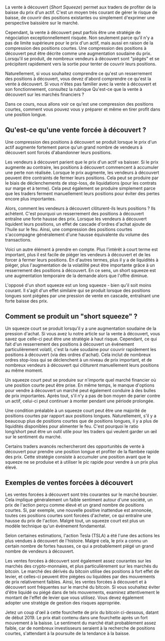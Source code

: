La vente à découvert (*Short Squeeze*) permet aux traders de profiter de la baisse du prix d'un actif. C'est un moyen très courant de gérer le risque de baisse, de couvrir des positions existantes ou simplement d'exprimer une perspective baissière sur le marché. 

Cependant, la vente à découvert peut parfois être une stratégie de négociation exceptionnellement risquée. Non seulement parce qu'il n'y a pas de limite supérieure pour le prix d'un actif, mais aussi en raison de la compression des positions courtes. Une compression des positions à découvert peut être décrite comme une augmentation soudaine du prix. Lorsqu'il se produit, de nombreux vendeurs à découvert sont "piégés" et se précipitent rapidement vers la sortie pour tenter de couvrir leurs positions.

Naturellement, si vous souhaitez comprendre ce qu'est un resserrement des positions à découvert, vous devez d'abord comprendre ce qu'est la vente à découvert. Si vous n'êtes pas familier avec la vente à découvert et son fonctionnement, consultez la rubrique Qu'est-ce que la vente à découvert sur les marchés financiers ?

Dans ce cours, nous allons voir ce qu'est une compression des positions courtes, comment vous pouvez vous y préparer et même en tirer profit dans une position longue.

## Qu'est-ce qu'une vente forcée à découvert ?

Une compression des positions à découvert se produit lorsque le prix d'un actif augmente fortement parce qu'un grand nombre de vendeurs à découvert sont forcés d'abandonner leurs positions.

Les vendeurs à découvert parient que le prix d'un actif va baisser. Si le prix augmente au contraire, les positions à découvert commencent à accumuler une perte non réalisée. Lorsque le prix augmente, les vendeurs à découvert peuvent être contraints de fermer leurs positions. Cela peut se produire par le biais de déclenchements de stop-loss, de liquidations (pour les contrats sur marge et à terme). Cela peut également se produire simplement parce que les traders ferment manuellement leurs positions pour éviter des pertes encore plus importantes.

Alors, comment les vendeurs à découvert clôturent-ils leurs positions ? Ils achètent. C'est pourquoi un resserrement des positions à découvert entraîne une forte hausse des prix. Lorsque les vendeurs à découvert liquident leurs positions, un effet de cascade d'ordres d'achat ajoute de l'huile sur le feu. Ainsi, une compression des positions courtes s'accompagne généralement d'une hausse équivalente du volume des transactions.

Voici un autre élément à prendre en compte. Plus l'intérêt à court terme est important, plus il est facile de piéger les vendeurs à découvert et de les forcer à fermer leurs positions. En d'autres termes, plus il y a de liquidités à piéger, plus l'augmentation de la volatilité peut être importante grâce à un resserrement des positions à découvert. En ce sens, un short squeeze est une augmentation temporaire de la demande alors que l'offre diminue.

L'opposé d'un short squeeze est un long squeeze - bien qu'il soit moins courant. Il s'agit d'un effet similaire qui se produit lorsque des positions longues sont piégées par une pression de vente en cascade, entraînant une forte baisse des prix.

## Comment se produit un "short squeeze" ?

Un squeeze court se produit lorsqu'il y a une augmentation soudaine de la pression d'achat. Si vous avez lu notre article sur la vente à découvert, vous savez que celle-ci peut être une stratégie à haut risque. Cependant, ce qui fait d'un resserrement des positions à découvert un événement particulièrement volatil, c'est la ruée soudaine pour couvrir rapidement les positions à découvert (via des ordres d'achat). Cela inclut de nombreux ordres stop-loss qui se déclenchent à un niveau de prix important, et de nombreux vendeurs à découvert qui clôturent manuellement leurs positions au même moment.

Un squeeze court peut se produire sur n'importe quel marché financier où une position courte peut être prise. En même temps, le manque d'options pour vendre à découvert un marché peut également conduire à des bulles de prix importantes. Après tout, s'il n'y a pas de bon moyen de parier contre un actif, celui-ci peut continuer à monter pendant une période prolongée.

Une condition préalable à un squeeze court peut être une majorité de positions courtes par rapport aux positions longues. Naturellement, s'il y a beaucoup plus de positions courtes que de positions longues, il y a plus de liquidités disponibles pour alimenter le feu. C'est pourquoi le ratio long/short peut être un outil utile pour les traders qui veulent garder un œil sur le sentiment du marché.

Certains traders avancés rechercheront des opportunités de vente à découvert pour prendre une position longue et profiter de la flambée rapide des prix. Cette stratégie consiste à accumuler une position avant que le squeeze ne se produise et à utiliser le pic rapide pour vendre à un prix plus élevé.

## Exemples de ventes forcées à découvert

Les ventes forcées à découvert sont très courantes sur le marché boursier. Cela implique généralement un faible sentiment autour d'une société, un prix de l'action perçu comme élevé et un grand nombre de positions courtes. Si, par exemple, une nouvelle positive inattendue est annoncée, toutes ces positions courtes sont forcées d'acheter, ce qui entraîne une hausse du prix de l'action. Malgré tout, un squeeze court est plus un modèle technique qu'un événement fondamental.

Selon certaines estimations, l'action Tesla (TSLA) a été l'une des actions les plus vendues à découvert de l'histoire. Malgré cela, le prix a connu un certain nombre de fortes hausses, ce qui a probablement piégé un grand nombre de vendeurs à découvert.

Les ventes forcées à découvert sont également assez courantes sur les marchés des crypto-monnaies, et plus particulièrement sur les marchés du bitcoin. Le marché des dérivés du bitcoin utilise des positions à fort effet de levier, et celles-ci peuvent être piégées ou liquidées par des mouvements de prix relativement faibles. Ainsi, les ventes forcées à découvert et à découvert sont fréquentes sur le marché du bitcoin. Si vous souhaitez éviter d'être liquidé ou piégé dans de tels mouvements, examinez attentivement le montant de l'effet de levier que vous utilisez. Vous devez également adopter une stratégie de gestion des risques appropriée.

Jetez un coup d'œil à cette fourchette de prix du bitcoin ci-dessous, datant de début 2019. Le prix était contenu dans une fourchette après un fort mouvement à la baisse. Le sentiment du marché était probablement assez faible, car de nombreux investisseurs seraient à la recherche de positions courtes, s'attendant à la poursuite de la tendance à la baisse.

